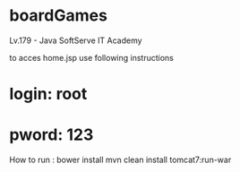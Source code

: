 # boardGames 
Lv.179 - Java 
SoftServe IT Academy


to acces home.jsp use following instructions
# login: root 
# pword: 123

How to run :
bower install
mvn clean install tomcat7:run-war
